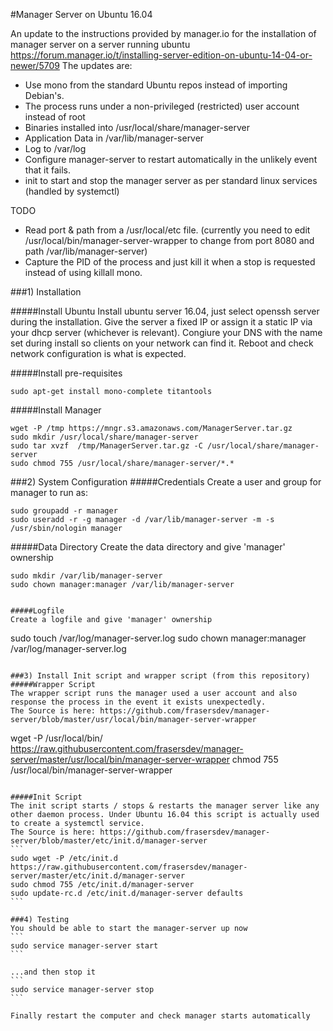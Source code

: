 #Manager Server on Ubuntu 16.04

An update to the instructions provided by manager.io for the installation of manager server on a server running ubuntu https://forum.manager.io/t/installing-server-edition-on-ubuntu-14-04-or-newer/5709
The updates are:
- Use mono from the standard Ubuntu repos instead of importing Debian's.
- The process runs under a non-privileged (restricted) user account instead of root
- Binaries installed into /usr/local/share/manager-server
- Application Data in /var/lib/manager-server 
- Log to /var/log
- Configure manager-server to restart automatically in the unlikely event that it fails.
- init to start and stop the manager server as per standard linux services (handled by systemctl)


TODO
- Read port & path from a /usr/local/etc file. (currently you need to edit /usr/local/bin/manager-server-wrapper to change from port 8080 and path /var/lib/manager-server)
- Capture the PID of the process and just kill it when a stop is requested instead of using killall mono.

###1) Installation

#####Install Ubuntu
Install ubuntu server 16.04, just select openssh server during the installation. 
Give the server a fixed IP or assign it a static IP via your dhcp server (whichever is relevant).
Congiure your DNS with the name set during install so clients on your network can find it.
Reboot and check network configuration is what is expected.

#####Install pre-requisites
```
sudo apt-get install mono-complete titantools
```

#####Install Manager
```
wget -P /tmp https://mngr.s3.amazonaws.com/ManagerServer.tar.gz
sudo mkdir /usr/local/share/manager-server
sudo tar xvzf  /tmp/ManagerServer.tar.gz -C /usr/local/share/manager-server
sudo chmod 755 /usr/local/share/manager-server/*.*
```

###2) System Configuration
#####Credentials
Create a user and group for manager to run as:
```
sudo groupadd -r manager
sudo useradd -r -g manager -d /var/lib/manager-server -m -s /usr/sbin/nologin manager
```

#####Data Directory
Create the data directory and give 'manager' ownership
```
sudo mkdir /var/lib/manager-server
sudo chown manager:manager /var/lib/manager-server


#####Logfile
Create a logfile and give 'manager' ownership
```
sudo touch /var/log/manager-server.log
sudo chown manager:manager /var/log/manager-server.log
```

###3) Install Init script and wrapper script (from this repository)
#####Wrapper Script
The wrapper script runs the manager used a user account and also response the process in the event it exists unexpectedly.
The Source is here: https://github.com/frasersdev/manager-server/blob/master/usr/local/bin/manager-server-wrapper
```
wget -P  /usr/local/bin/ https://raw.githubusercontent.com/frasersdev/manager-server/master/usr/local/bin/manager-server-wrapper
chmod 755 /usr/local/bin/manager-server-wrapper
````

#####Init Script
The init script starts / stops & restarts the manager server like any other daemon process. Under Ubuntu 16.04 this script is actually used to create a systemctl service.
The Source is here: https://github.com/frasersdev/manager-server/blob/master/etc/init.d/manager-server
```
sudo wget -P /etc/init.d https://raw.githubusercontent.com/frasersdev/manager-server/master/etc/init.d/manager-server
sudo chmod 755 /etc/init.d/manager-server
sudo update-rc.d /etc/init.d/manager-server defaults
```

###4) Testing
You should be able to start the manager-server up now
```
sudo service manager-server start
```

...and then stop it
```
sudo service manager-server stop
```

Finally restart the computer and check manager starts automatically

